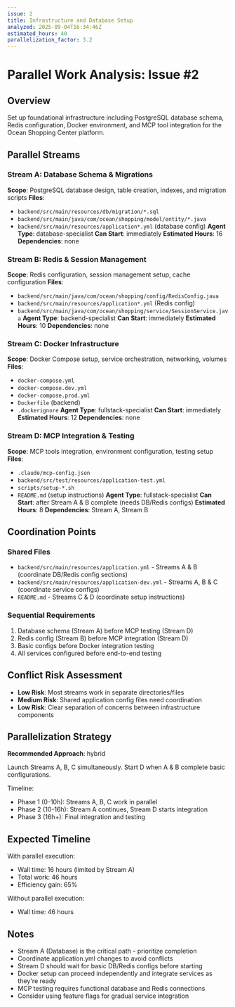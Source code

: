 ```yaml
---
issue: 2
title: Infrastructure and Database Setup
analyzed: 2025-09-04T16:34:46Z
estimated_hours: 40
parallelization_factor: 3.2
---
```


# Parallel Work Analysis: Issue #2

## Overview
Set up foundational infrastructure including PostgreSQL database schema, Redis configuration, Docker environment, and MCP tool integration for the Ocean Shopping Center platform.

## Parallel Streams

### Stream A: Database Schema & Migrations
**Scope**: PostgreSQL database design, table creation, indexes, and migration scripts
**Files**:
- `backend/src/main/resources/db/migration/*.sql`
- `backend/src/main/java/com/ocean/shopping/model/entity/*.java`
- `backend/src/main/resources/application*.yml` (database config)
**Agent Type**: database-specialist
**Can Start**: immediately
**Estimated Hours**: 16
**Dependencies**: none

### Stream B: Redis & Session Management
**Scope**: Redis configuration, session management setup, cache configuration
**Files**:
- `backend/src/main/java/com/ocean/shopping/config/RedisConfig.java`
- `backend/src/main/resources/application*.yml` (Redis config)
- `backend/src/main/java/com/ocean/shopping/service/SessionService.java`
**Agent Type**: backend-specialist
**Can Start**: immediately
**Estimated Hours**: 10
**Dependencies**: none

### Stream C: Docker Infrastructure
**Scope**: Docker Compose setup, service orchestration, networking, volumes
**Files**:
- `docker-compose.yml`
- `docker-compose.dev.yml`
- `docker-compose.prod.yml`
- `Dockerfile` (backend)
- `.dockerignore`
**Agent Type**: fullstack-specialist
**Can Start**: immediately
**Estimated Hours**: 12
**Dependencies**: none

### Stream D: MCP Integration & Testing
**Scope**: MCP tools integration, environment configuration, testing setup
**Files**:
- `.claude/mcp-config.json`
- `backend/src/test/resources/application-test.yml`
- `scripts/setup-*.sh`
- `README.md` (setup instructions)
**Agent Type**: fullstack-specialist
**Can Start**: after Stream A & B complete (needs DB/Redis configs)
**Estimated Hours**: 8
**Dependencies**: Stream A, Stream B

## Coordination Points

### Shared Files
- `backend/src/main/resources/application.yml` - Streams A & B (coordinate DB/Redis config sections)
- `backend/src/main/resources/application-dev.yml` - Streams A, B & C (coordinate service configs)
- `README.md` - Streams C & D (coordinate setup instructions)

### Sequential Requirements
1. Database schema (Stream A) before MCP testing (Stream D)
2. Redis config (Stream B) before MCP integration (Stream D)
3. Basic configs before Docker integration testing
4. All services configured before end-to-end testing

## Conflict Risk Assessment
- **Low Risk**: Most streams work in separate directories/files
- **Medium Risk**: Shared application config files need coordination
- **Low Risk**: Clear separation of concerns between infrastructure components

## Parallelization Strategy

**Recommended Approach**: hybrid

Launch Streams A, B, C simultaneously. Start D when A & B complete basic configurations.

Timeline:
- Phase 1 (0-10h): Streams A, B, C work in parallel
- Phase 2 (10-16h): Stream A continues, Stream D starts integration
- Phase 3 (16h+): Final integration and testing

## Expected Timeline

With parallel execution:
- Wall time: 16 hours (limited by Stream A)
- Total work: 46 hours
- Efficiency gain: 65%

Without parallel execution:
- Wall time: 46 hours

## Notes
- Stream A (Database) is the critical path - prioritize completion
- Coordinate application.yml changes to avoid conflicts
- Stream D should wait for basic DB/Redis configs before starting
- Docker setup can proceed independently and integrate services as they're ready
- MCP testing requires functional database and Redis connections
- Consider using feature flags for gradual service integration